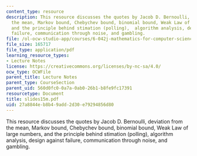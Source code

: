 ```yaml
---
content_type: resource
description: This resource discusses the quotes by Jacob D. Bernoulli, deviation from
  the mean, Markov bound, Chebychev bound, binomial bound, Weak Law of large numbers,
  and the principle behind stimation (polling),  algorithm analysis, design against
  failure, communication through noise, and gambling.
file: /ol-ocw-studio-app/courses/6-042j-mathematics-for-computer-science-fall-2005/27a8844eb8b49add2d30e79294856d80_slides15m.pdf
file_size: 165717
file_type: application/pdf
learning_resource_types:
- Lecture Notes
license: https://creativecommons.org/licenses/by-nc-sa/4.0/
ocw_type: OCWFile
parent_title: Lecture Notes
parent_type: CourseSection
parent_uid: 560d0fc0-0a7a-0ab0-26b1-b8fe9fc17391
resourcetype: Document
title: slides15m.pdf
uid: 27a8844e-b8b4-9add-2d30-e79294856d80
---
```

This resource discusses the quotes by Jacob D. Bernoulli, deviation from the mean, Markov bound, Chebychev bound, binomial bound, Weak Law of large numbers, and the principle behind stimation (polling),  algorithm analysis, design against failure, communication through noise, and gambling.